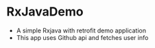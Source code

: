 # RxJavaDemo
- A simple Rxjava with retrofit demo application
- This app uses Github api and fetches user info
